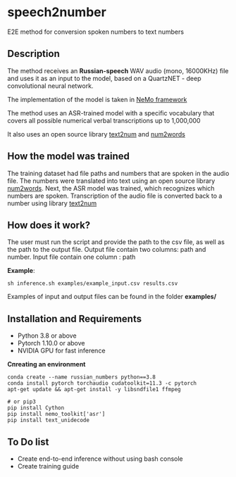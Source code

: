 # speech2number
E2E method for conversion spoken numbers to text numbers

## Description 

The method receives an **Russian-speech** WAV audio (mono, 16000KHz) file and uses it as an input to the model, based on a QuartzNET - deep convolutional neural network. 

The implementation of the model is taken in [NeMo framework](https://github.com/NVIDIA/NeMo)

The method uses an ASR-trained model with a specific vocabulary that covers all possible numerical verbal transcriptions up to 1,000,000

It also uses an open source library [text2num](https://pypi.org/project/text2num/) and [num2words](https://pypi.org/project/num2words/)

## How the model was trained

The training dataset had file paths and numbers that are spoken in the audio file. The numbers were translated into text using an open source library [num2words](https://pypi.org/project/num2words/). Next, the ASR model was trained, which recognizes which numbers are spoken. Transcription of the audio file is converted back to a number using library [text2num](https://pypi.org/project/text2num/)


## How does it work?

The user must run the script and provide the path to the csv file, as well as the path to the output file. Output file contain two columns: path and number. Input file contain one column : path

**Example**:

``` sh inference.sh examples/example_input.csv results.csv ```

Examples of input and output files can be found in the folder **examples/**


## Installation and Requirements

* Python 3.8 or above
* Pytorch 1.10.0 or above
* NVIDIA GPU for fast inference

**Спreating an environment**

```
conda create --name russian_numbers python==3.8
conda install pytorch torchaudio cudatoolkit=11.3 -c pytorch
apt-get update && apt-get install -y libsndfile1 ffmpeg

# or pip3
pip install Cython 
pip install nemo_toolkit['asr']
pip install text_unidecode
```

## To Do list

* Create end-to-end inference without using bash console
* Сreate training guide
